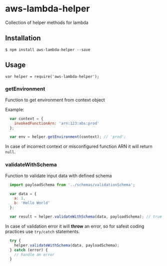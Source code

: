 # aws-lambda-helper
Collection of helper methods for lambda


## Installation
`$ npm install aws-lambda-helper --save`

## Usage
`var helper = require('aws-lambda-helper');`


### getEnvironment

Function to get environment from context object

Example:

```javascript
  var context = {
    invokedFunctionArn: 'arn:123:abs:prod'
  };

  var env = helper.getEnvironment(context); // 'prod';

```

In case of incorrect context or misconfigured function ARN it will return `null`.

### validateWithSchema

Function to validate input data with defined schema

```javascript
  import payloadSchema from '../schemas/validationSchema';

  var data = {
    a: 1,
    b: 'Hello World'
  };

  var result = helper.validateWithSchema(data, payloadSchema); // true

```

In case of validation error it will **throw** an error, so for safest coding practices use `try/catch` statements.

```javascript
  try {
    helper.validateWithSchema(data, payloadSchema);
  } catch (error) {
    // handle an error
  }
```
